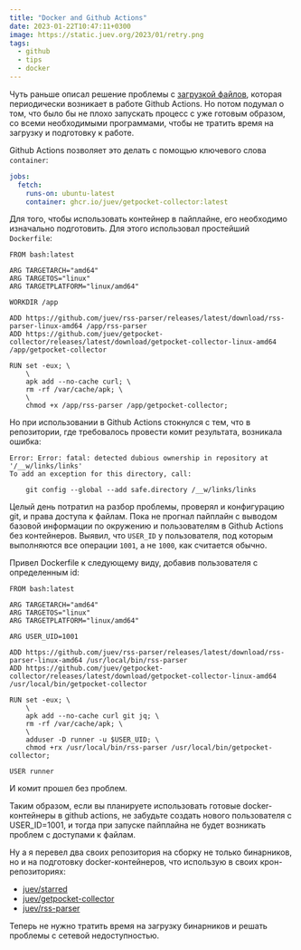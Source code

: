 ```yaml
---
title: "Docker and Github Actions"
date: 2023-01-22T10:47:11+0300
image: https://static.juev.org/2023/01/retry.png
tags: 
  - github
  - tips
  - docker
---
```


Чуть раньше описал решение проблемы с [загрузкой файлов][retry], которая
периодически возникает в работе Github Actions. Но потом подумал о том, что
было бы не плохо запускать процесс с уже готовым образом, со всеми необходимыми
программами, чтобы не тратить время на загрузку и подготовку к работе.

Github Actions позволяет это делать с помощью ключевого слова `container`:

```yaml
jobs:
  fetch:
    runs-on: ubuntu-latest
    container: ghcr.io/juev/getpocket-collector:latest
```

Для того, чтобы использовать контейнер в пайплайне, его необходимо изначально
подготовить. Для этого использовал простейший `Dockerfile`:

```docker
FROM bash:latest

ARG TARGETARCH="amd64"
ARG TARGETOS="linux"
ARG TARGETPLATFORM="linux/amd64"

WORKDIR /app

ADD https://github.com/juev/rss-parser/releases/latest/download/rss-parser-linux-amd64 /app/rss-parser
ADD https://github.com/juev/getpocket-collector/releases/latest/download/getpocket-collector-linux-amd64 /app/getpocket-collector

RUN set -eux; \
    \
    apk add --no-cache curl; \
    rm -rf /var/cache/apk; \
    \
    chmod +x /app/rss-parser /app/getpocket-collector;
```

Но при использовании в Github Actions стокнулся с тем, что в репозитории, где
требовалось провести комит результата, возникала ошибка:

```plain
Error: Error: fatal: detected dubious ownership in repository at '/__w/links/links'
To add an exception for this directory, call:

	git config --global --add safe.directory /__w/links/links
```

Целый день потратил на разбор проблемы, проверял и конфигурацию git, и права
доступа к файлам. Пока не прогнал пайплайн с выводом базовой информации по
окружению и пользователям в Github Actions без контейнеров. Выявил, что
`USER_ID` у пользователя, под которым выполняются все операции `1001`, а не
`1000`, как считается обычно.

Привел Dockerfile к следующему виду, добавив пользователя с определенным id:

```docker
FROM bash:latest

ARG TARGETARCH="amd64"
ARG TARGETOS="linux"
ARG TARGETPLATFORM="linux/amd64"

ARG USER_UID=1001

ADD https://github.com/juev/rss-parser/releases/latest/download/rss-parser-linux-amd64 /usr/local/bin/rss-parser
ADD https://github.com/juev/getpocket-collector/releases/latest/download/getpocket-collector-linux-amd64 /usr/local/bin/getpocket-collector

RUN set -eux; \
    \
    apk add --no-cache curl git jq; \
    rm -rf /var/cache/apk; \
    \
    adduser -D runner -u $USER_UID; \
    chmod +rx /usr/local/bin/rss-parser /usr/local/bin/getpocket-collector;

USER runner
```

И комит прошел без проблем.

Таким образом, если вы планируете использовать готовые docker-контейнеры в
github actions, не забудьте создать нового пользователя с USER_ID=1001, и тогда
при запуске пайплайна не будет возникать проблем с доступами к файлам.

Ну а я перевел два своих репозитория на сборку не только бинарников, но и на
подготовку docker-контейнеров, что использую в своих крон-репозиториях:

- [juev/starred](https://github.com/juev/starred)
- [juev/getpocket-collector](https://github.com/juev/getpocket-collector)
- [juev/rss-parser](https://github.com/juev/rss-parser)

Теперь не нужно тратить время на загрузку бинарников и решать проблемы с сетевой
недоступностью.

[retry]: https://www.juev.org/2023/01/20/retry/